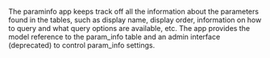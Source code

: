 The paraminfo app keeps track off all the information about the parameters found in the tables, such as display name, display order, information on how to query and what query options are available, etc. The app provides the model reference to the param_info table and an admin interface (deprecated) to control param_info settings.

